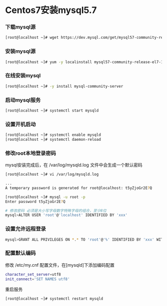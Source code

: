 # Centos7安装mysql5.7

### 下载mysql源

``` bash
[root@localhost ~]# wget https://dev.mysql.com/get/mysql57-community-release-el7-11.noarch.rpm
```

### 安装mysql源

``` bash
[root@localhost ~]# yum -y localinstall mysql57-community-release-el7-11.noarch.rpm 
```

### 在线安装mysql

``` bash
[root@localhost ~]# -y install mysql-community-server
```

### 启动mysql服务

``` bash
[root@localhost ~]# systemctl start mysqld
```

### 设置开机启动

``` bash
[root@localhost ~]# systemctl enable mysqld
[root@localhost ~]# systemctl daemon-reload
```

### 修改root本地登录密码

mysql安装完成后，在 /var/log/mysqld.log 文件中会生成一个默认密码
``` bash
[root@localhost ~]# vi /var/log/mysqld.log

...
A temporary password is generated for root@localhost: t5yZjoGr2E?Q

[root@localhost ~]# mysql -u root -p 
Enter password t5yZjoGr2E?Q

# 修改密码 必须是大小写字母数字特殊字母的组合，至少8位
mysql>ALTER USER 'root'@'localhost' IDENTIFIED BY 'xxx'
```

### 设置允许远程登录

``` bash
mysql>GRANT ALL PRIVILEGES ON *.* TO 'root'@'%' IDENTIFIED BY 'xxx' WITH GRANT OPTION;
```

### 配置默认编码

修改 /etc/my.cnf 配置文件，在[mysqld]下添加编码配置

``` bash
character_set_server=utf8
init_connect='SET NAMES utf8'
```

重启服务

``` bash
[root@localhost ~]# systemctl restart mysqld
```
